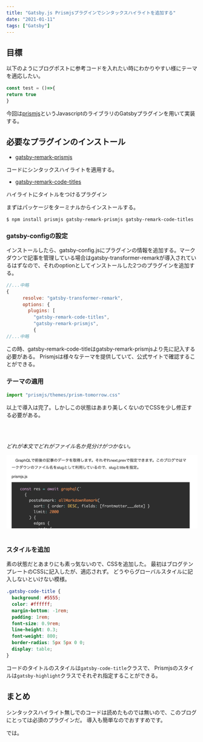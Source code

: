 ```yaml
---
title: "Gatsby.js Prismjsプラグインでシンタックスハイライトを追加する"
date: "2021-01-11"
tags: ["Gatsby"]
---
```


## 目標
以下のようにブログポストに参考コードを入れたい時にわかりやすい様にテーマを適応したい。

```javascript:title=test.js
const test = ()=>{
return true
}
```

今回は[prismjs](https://prismjs.com/)というJavascriptのライブラリのGatsbyプラグインを用いて実装する。


## 必要なプラグインのインストール
- [gatsby-remark-prismjs](https://www.gatsbyjs.com/plugins/gatsby-remark-prismjs/)

コードにシンタックスハイライトを適用する。

- [gatsby-remark-code-titles](https://www.gatsbyjs.com/plugins/gatsby-remark-code-titles/?=prism%20title)

ハイライトにタイトルをつけるプラグイン

まずはパッケージをターミナルからインストールする。
```shell:title=terminal
$ npm install prismjs gatsby-remark-prismjs gatsby-remark-code-titles
```


### gatsby-configの設定

インストールしたら、gatsby-config.jsにプラグインの情報を追加する。マークダウンで記事を管理している場合はgatsby-transformer-remarkが導入されているはずなので、それのoptionとしてインストールした2つのプラグインを追加する。

```javascript{6,7}:title=gatsby-config.js
//...中略
{
      resolve: "gatsby-transformer-remark",
      options: {
        plugins: [
          "gatsby-remark-code-titles",
          "gatsby-remark-prismjs",
          {
//...中略
```
この時、gatsby-remark-code-titleはgatsby-remark-prismjsより先に記入する必要がある。
Prismjsは様々なテーマを提供していて、公式サイトで確認することができる。

### テーマの適用

``` javascript:title=blog-template.js
import "prismjs/themes/prism-tomorrow.css"
```

以上で導入は完了。しかしこの状態はあまり美しくないのでCSSを少し修正する必要がある。


<br>
<br>


*どれが本文でどれがファイル名か見分けがつかない。*



![testpic](./screenshot.png)
<br>
<br>


### スタイルを追加
素の状態だとあまりにも素っ気ないので、CSSを追加した。
最初はブログテンプレートのCSSに記入したが、適応されず。
どうやらグローバルスタイルに記入しないといけない模様。

``` css:title=global.css
.gatsby-code-title {
  background: #5555;
  color: #ffffff;
  margin-bottom: -1rem;
  padding: 1rem;
  font-size: 0.9rem;
  line-height: 0.3;
  font-weight: 800;
  border-radius: 5px 5px 0 0;
  display: table;
}
```

コードのタイトルのスタイルは`gatsby-code-title`クラスで、
Prismjsのスタイルは`gatsby-highlight`クラスでそれぞれ指定することができる。

## まとめ

シンタックスハイライト無しでのコードは読めたものでは無いので、このブログにとっては必須のプラグインだ。
導入も簡単なのでおすすめです。

では。